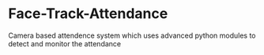 # Face-Track-Attendance
Camera based attendence system which uses advanced python modules to detect and monitor the attendance
